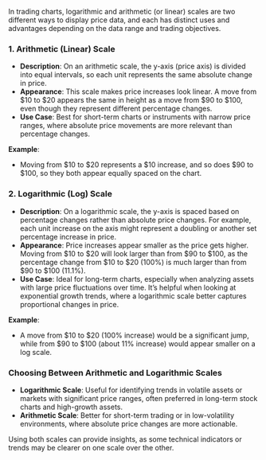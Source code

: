 
In trading charts, logarithmic and arithmetic (or linear) scales are two different ways to display price data, and each has distinct uses and advantages depending on the data range and trading objectives.

### 1. **Arithmetic (Linear) Scale**

- **Description**: On an arithmetic scale, the y-axis (price axis) is divided into equal intervals, so each unit represents the same absolute change in price.
- **Appearance**: This scale makes price increases look linear. A move from $10 to $20 appears the same in height as a move from $90 to $100, even though they represent different percentage changes.
- **Use Case**: Best for short-term charts or instruments with narrow price ranges, where absolute price movements are more relevant than percentage changes.

**Example**:

- Moving from $10 to $20 represents a $10 increase, and so does $90 to $100, so they both appear equally spaced on the chart.

### 2. **Logarithmic (Log) Scale**

- **Description**: On a logarithmic scale, the y-axis is spaced based on percentage changes rather than absolute price changes. For example, each unit increase on the axis might represent a doubling or another set percentage increase in price.
- **Appearance**: Price increases appear smaller as the price gets higher. Moving from $10 to $20 will look larger than from $90 to $100, as the percentage change from $10 to $20 (100%) is much larger than from $90 to $100 (11.1%).
- **Use Case**: Ideal for long-term charts, especially when analyzing assets with large price fluctuations over time. It’s helpful when looking at exponential growth trends, where a logarithmic scale better captures proportional changes in price.

**Example**:

- A move from $10 to $20 (100% increase) would be a significant jump, while from $90 to $100 (about 11% increase) would appear smaller on a log scale.

### Choosing Between Arithmetic and Logarithmic Scales

- **Logarithmic Scale**: Useful for identifying trends in volatile assets or markets with significant price ranges, often preferred in long-term stock charts and high-growth assets.
- **Arithmetic Scale**: Better for short-term trading or in low-volatility environments, where absolute price changes are more actionable.

Using both scales can provide insights, as some technical indicators or trends may be clearer on one scale over the other.